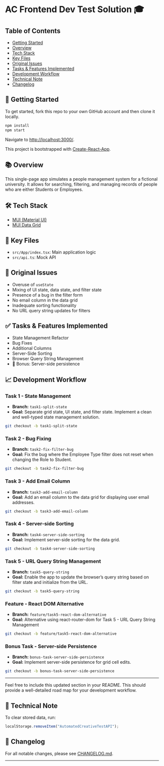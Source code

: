 # AC Frontend Dev Test Solution 🎓

## Table of Contents

- [Getting Started](#-getting-started)
- [Overview](#-overview)
- [Tech Stack](#-tech-stack)
- [Key Files](#-key-files)
- [Original Issues](#-original-issues)
- [Tasks & Features Implemented](#-tasks--features-implemented)
- [Development Workflow](#-development-workflow)
- [Technical Note](#-technical-note)
- [Changelog](#-changelog)

## 🚀 Getting Started

To get started, fork this repo to your own GitHub account and then clone it locally.

```bash
npm install
npm start
```

Navigate to [http://localhost:3000/](http://localhost:3000/).

This project is bootstrapped with [Create-React-App](https://create-react-app.dev/).

## 📚 Overview

This single-page app simulates a people management system for a fictional university. It allows for searching, filtering, and managing records of people who are either Students or Employees.

## 🛠 Tech Stack

- [MUI (Material UI)](https://mui.com/material-ui/)
- [MUI Data Grid](https://mui.com/x/react-data-grid/)

## 📂 Key Files

- `src/App/index.tsx`: Main application logic
- `src/api.ts`: Mock API

## 🐛 Original Issues

- Overuse of `useState`
- Mixing of UI state, data state, and filter state
- Presence of a bug in the filter form
- No email column in the data grid
- Inadequate sorting functionality
- No URL query string updates for filters

## ✅ Tasks & Features Implemented

- State Management Refactor
- Bug Fixes
- Additional Columns
- Server-Side Sorting
- Browser Query String Management
- 🌟 Bonus: Server-side persistence

## 📈 Development Workflow

### Task 1 - State Management

- **Branch:** `task1-split-state`
- **Goal:** Separate grid state, UI state, and filter state. Implement a clean and well-typed state management solution.
  
```bash
git checkout -b task1-split-state
```

### Task 2 - Bug Fixing

- **Branch:** `task2-fix-filter-bug`
- **Goal:** Fix the bug where the Employee Type filter does not reset when changing the Role to Student.

```bash
git checkout -b task2-fix-filter-bug
```

### Task 3 - Add Email Column

- **Branch:** `task3-add-email-column`
- **Goal:** Add an email column to the data grid for displaying user email addresses.

```bash
git checkout -b task3-add-email-column
```

### Task 4 - Server-side Sorting

- **Branch:** `task4-server-side-sorting`
- **Goal:** Implement server-side sorting for the data grid.

```bash
git checkout -b task4-server-side-sorting
```

### Task 5 - URL Query String Management

- **Branch:** `task5-query-string`
- **Goal:** Enable the app to update the browser’s query string based on filter state and initialize from the URL.

```bash
git checkout -b task5-query-string
```
### Feature - React DOM Alternative

- **Branch:** `feature/task5-react-dom-alternative`
- **Goal:** Alternative using react-router-dom for Task 5 - URL Query String Management

```bash
git checkout -b feature/task5-react-dom-alternative
```

### Bonus Task - Server-side Persistence

- **Branch:** `bonus-task-server-side-persistence`
- **Goal:** Implement server-side persistence for grid cell edits.

```bash
git checkout -b bonus-task-server-side-persistence
```

---

Feel free to include this updated section in your README. This should provide a well-detailed road map for your development workflow.
## 📖 Technical Note

To clear stored data, run:

```javascript
localStorage.removeItem("AutomatedCreativeTestAPI");
```

## 📜 Changelog

For all notable changes, please see [CHANGELOG.md](CHANGELOG.md).

---
